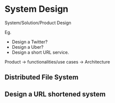 # System Design

System/Solution/Product Design

Eg.
 
- Design a Twitter?
- Design a Uber?
- Design a short URL service.

Product -> functionalities/use cases -> Architecture

## Distributed File System
## Design a URL shortened system